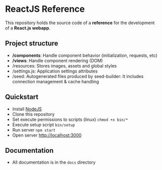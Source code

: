 # ReactJS Reference

This repository holds the source code of a **reference** for the development of a **React.js webapp**.


## Project structure

-   **/components**: Handle component behavior (initialization, requests, etc)
-   **/views**: Handle component rendering (DOM)
-   /resources: Stores images, assets and global styles
-   /settings.js: Application settings attributes
-   /seed: Autogenerated files produced by seed-builder: It includes connection management & cache handling

## Quickstart

-   Install [NodeJS](https://nodejs.dev/learn/how-to-install-nodejs)
-   Clone this repository
-   Set execute permissions to scripts (linux) `chmod +x bin/*`
-   Execute setup script `bin/setup`
-   Run server `npm start`
-   Open server [http://localhost:3000](http://localhost:3000)

## Documentation

-   All documentation is in the `docs` directory